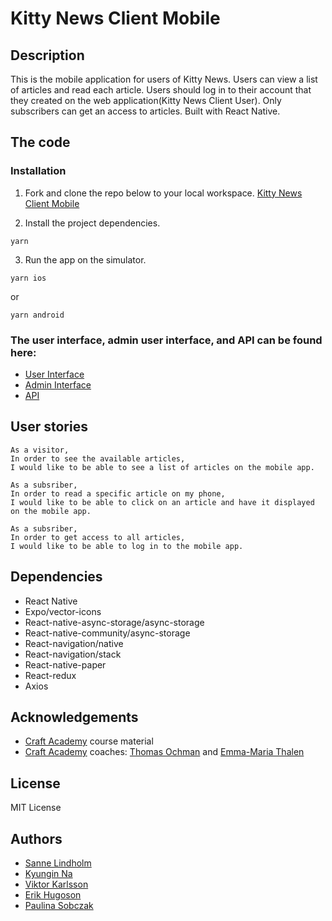 # Kitty News Client Mobile

## Description

This is the mobile application for users of Kitty News. Users can view a list of articles and read each article. Users should log in to their account that they created on the web application(Kitty News Client User). Only subscribers can get an access to articles. Built with React Native.

## The code

### Installation

1. Fork and clone the repo below to your local workspace.
   [Kitty News Client Mobile](https://github.com/CraftAcademy/kitty_news_client_mobile)</br>

2. Install the project dependencies.

```
yarn
```

3. Run the app on the simulator.

```
yarn ios
```

or

```
yarn android
```

### The user interface, admin user interface, and API can be found here:

- [User Interface](https://github.com/CraftAcademy/kitty_news_client_user)
- [Admin Interface](https://github.com/CraftAcademy/kitty_news_client_admin)
- [API](https://github.com/CraftAcademy/kitty_news_api)

## User stories

```
As a visitor,
In order to see the available articles,
I would like to be able to see a list of articles on the mobile app.
```

```
As a subsriber,
In order to read a specific article on my phone,
I would like to be able to click on an article and have it displayed on the mobile app.
```

```
As a subsriber,
In order to get access to all articles,
I would like to be able to log in to the mobile app.
```

## Dependencies

- React Native
- Expo/vector-icons
- React-native-async-storage/async-storage
- React-native-community/async-storage
- React-navigation/native
- React-navigation/stack
- React-native-paper
- React-redux
- Axios

## Acknowledgements

- [Craft Academy](https://www.craftacademy.se/) course material
- [Craft Academy](https://www.craftacademy.se/) coaches: [Thomas Ochman](https://github.com/tochman) and [Emma-Maria Thalen](https://github.com/emtalen)

## License

MIT License

## Authors

- [Sanne Lindholm](https://github.com/salindholm)
- [Kyungin Na](https://github.com/KyunginNa)
- [Viktor Karlsson](https://github.com/ViktorHek)
- [Erik Hugoson](https://github.com/Ehugo2000)
- [Paulina Sobczak](https://github.com/psnoya)
